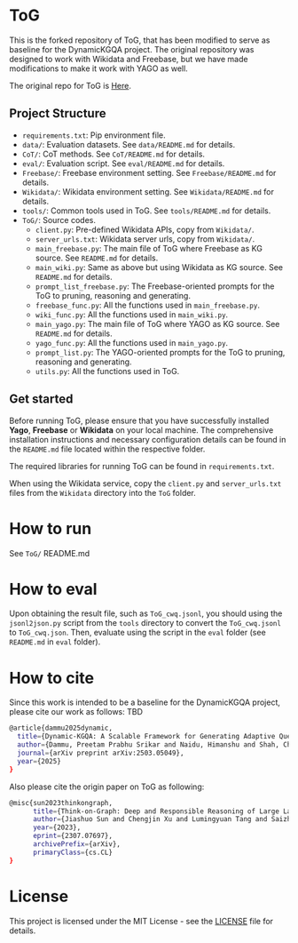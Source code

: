 # ToG
This is the forked repository of ToG, that has been modified to serve as baseline for the DynamicKGQA project. The original repository was designed to work with Wikidata and Freebase, but we have made modifications to make it work with YAGO as well.

The original repo for ToG is [Here](https://github.com/GasolSun36/ToG).


## Project Structure
- `requirements.txt`: Pip environment file.
- `data/`: Evaluation datasets. See `data/README.md` for details.
- `CoT/`: CoT methods. See `CoT/README.md` for details.
- `eval/`: Evaluation script. See `eval/README.md` for details.
- `Freebase/`: Freebase environment setting. See `Freebase/README.md` for details.
- `Wikidata/`: Wikidata environment setting. See `Wikidata/README.md` for details.
- `tools/`: Common tools used in ToG. See `tools/README.md` for details.
- `ToG/`: Source codes.
  - `client.py`: Pre-defined Wikidata APIs, copy from `Wikidata/`.
  - `server_urls.txt`: Wikidata server urls, copy from `Wikidata/`.
  - `main_freebase.py`: The main file of ToG where Freebase as KG source. See `README.md` for details.
  - `main_wiki.py`: Same as above but using Wikidata as KG source. See `README.md` for details.
  - `prompt_list_freebase.py`: The Freebase-oriented prompts for the ToG to pruning, reasoning and generating.
  - `freebase_func.py`: All the functions used in `main_freebase.py`.
  - `wiki_func.py`: All the functions used in `main_wiki.py`.
  - `main_yago.py`: The main file of ToG where YAGO as KG source. See `README.md` for details.
  - `yago_func.py`: All the functions used in `main_yago.py`.
  - `prompt_list.py`: The YAGO-oriented prompts for the ToG to pruning, reasoning and generating.
  - `utils.py`: All the functions used in ToG.

## Get started
Before running ToG, please ensure that you have successfully installed **Yago**, **Freebase** or **Wikidata** on your local machine. The comprehensive installation instructions and necessary configuration details can be found in the `README.md` file located within the respective folder.

The required libraries for running ToG can be found in `requirements.txt`.

When using the Wikidata service, copy the `client.py` and `server_urls.txt` files from the `Wikidata` directory into the `ToG` folder.


# How to run
See `ToG/` README.md

# How to eval
Upon obtaining the result file, such as `ToG_cwq.jsonl`, you should using the `jsonl2json.py` script from the `tools` directory to convert the `ToG_cwq.jsonl` to `ToG_cwq.json`. Then, evaluate using the script in the `eval` folder (see `README.md` in `eval` folder).


# How to cite
Since this work is intended to be a baseline for the DynamicKGQA project, please cite our work as follows:
TBD
```sh
@article{dammu2025dynamic,
  title={Dynamic-KGQA: A Scalable Framework for Generating Adaptive Question Answering Datasets},
  author={Dammu, Preetam Prabhu Srikar and Naidu, Himanshu and Shah, Chirag},
  journal={arXiv preprint arXiv:2503.05049},
  year={2025}
}
```
Also please cite the origin paper on ToG as following:
```sh
@misc{sun2023thinkongraph,
      title={Think-on-Graph: Deep and Responsible Reasoning of Large Language Model with Knowledge Graph}, 
      author={Jiashuo Sun and Chengjin Xu and Lumingyuan Tang and Saizhuo Wang and Chen Lin and Yeyun Gong and Heung-Yeung Shum and Jian Guo},
      year={2023},
      eprint={2307.07697},
      archivePrefix={arXiv},
      primaryClass={cs.CL}
}
```

# License

This project is licensed under the MIT License - see the [LICENSE](LICENSE) file for details.
